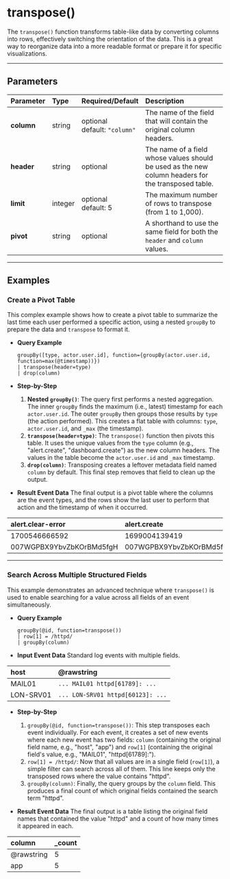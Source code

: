 # transpose()

The `transpose()` function transforms table-like data by converting columns into rows, effectively switching the orientation of the data. This is a great way to reorganize data into a more readable format or prepare it for specific visualizations.

***

## Parameters

| Parameter | Type | Required/Default | Description |
| :--- | :--- | :--- | :--- |
| **column** | string | optional <br> default: `"column"` | The name of the field that will contain the original column headers. |
| **header** | string | optional | The name of a field whose values should be used as the new column headers for the transposed table. |
| **limit** | integer | optional <br> default: 5 | The maximum number of rows to transpose (from 1 to 1,000). |
| **pivot** | string | optional | A shorthand to use the same field for both the `header` and `column` values. |

***

## Examples

### Create a Pivot Table

This complex example shows how to create a pivot table to summarize the last time each user performed a specific action, using a nested `groupBy` to prepare the data and `transpose` to format it.

* **Query Example**
    ```
    groupBy([type, actor.user.id], function={groupBy(actor.user.id, function=max(@timestamp))})
    | transpose(header=type)
    | drop(column)
    ```

* **Step-by-Step**
    1.  **Nested `groupBy()`**: The query first performs a nested aggregation. The inner `groupBy` finds the maximum (i.e., latest) timestamp for each `actor.user.id`. The outer `groupBy` then groups those results by `type` (the action performed). This creates a flat table with columns: `type`, `actor.user.id`, and `_max` (the timestamp).
    2.  **`transpose(header=type)`**: The `transpose()` function then pivots this table. It uses the unique values from the `type` column (e.g., "alert.create", "dashboard.create") as the new column headers. The values in the table become the `actor.user.id` and `_max` timestamp.
    3.  **`drop(column)`**: Transposing creates a leftover metadata field named `column` by default. This final step removes that field to clean up the output.

* **Result Event Data**
    The final output is a pivot table where the columns are the event types, and the rows show the last user to perform that action and the timestamp of when it occurred.

| alert.clear-error | alert.create | alert.update |
| :--- | :--- | :--- |
| 1700546666592 | 1699004139419 | 1700546666676 |
| 007WGPBX9YbvZbKOrBMd5fgH| 007WGPBX9YbvZbKOrBMd5fgH| 007WGPBX9YbvZbKOrBMd5fgH|

---

### Search Across Multiple Structured Fields

This example demonstrates an advanced technique where `transpose()` is used to enable searching for a value across all fields of an event simultaneously.

* **Query Example**
    ```
    groupBy(@id, function=transpose())
    | row[1] = /httpd/
    | groupBy(column)
    ```

* **Input Event Data**
    Standard log events with multiple fields.

| host | @rawstring |
| :--- | :--- |
| MAIL01 | `... MAIL01 httpd[61789]: ...` |
| LON-SRV01| `... LON-SRV01 httpd[60123]: ...` |

* **Step-by-Step**
    1.  `groupBy(@id, function=transpose())`: This step transposes each event individually. For each event, it creates a set of new events where each new event has two fields: `column` (containing the original field name, e.g., "host", "app") and `row[1]` (containing the original field's value, e.g., "MAIL01", "httpd[61789]:").
    2.  `row[1] = /httpd/`: Now that all values are in a single field (`row[1]`), a simple filter can search across all of them. This line keeps only the transposed rows where the value contains "httpd".
    3.  `groupBy(column)`: Finally, the query groups by the `column` field. This produces a final count of which original fields contained the search term "httpd".

* **Result Event Data**
    The final output is a table listing the original field names that contained the value "httpd" and a count of how many times it appeared in each.

| column | _count |
| :--- | :--- |
| @rawstring | 5 |
| app | 5 |